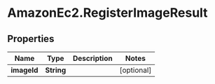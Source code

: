 # AmazonEc2.RegisterImageResult

## Properties

Name | Type | Description | Notes
------------ | ------------- | ------------- | -------------
**imageId** | **String** |  | [optional] 



